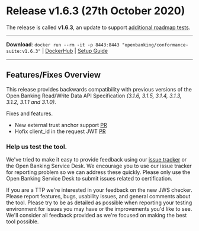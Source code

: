 # Release v1.6.3 (27th October 2020)

The release is called **v1.6.3**, an update to support [additional roadmap tests](https://openbanking.atlassian.net/wiki/spaces/DZ/pages/1564083551/OBIE+Functional+Conformance+Tool+Roadmap).

---
**Download**: `docker run --rm -it -p 8443:8443 "openbanking/conformance-suite:v1.6.3"` | [DockerHub](https://hub.docker.com/r/openbanking/conformance-suite) | [Setup Guide](https://bitbucket.org/openbankingteam/conformance-suite/src/develop/docs/setup-guide.md)

---

## Features/Fixes Overview

This release provides backwards compatibility with previous versions of the Open Banking Read/Write Data API Specification *(3.1.6, 3.1.5, 3.1.4, 3.1.3, 3.1.2, 3.1.1 and 3.1.0)*.

Fixes and features.

* New external trust anchor support [PR](https://bitbucket.org/openbankingteam/conformance-suite/pull-requests/572)
* Hofix client_id in the request JWT [PR](https://bitbucket.org/openbankingteam/conformance-suite/pull-requests/571)


### Help us test the tool.

We've tried to make it easy to provide feedback using our [issue tracker](https://bitbucket.org/openbankingteam/conformance-suite/issues?status=new&status=open) or the Open Banking Service Desk. We encourage you to use our issue tracker for reporting problem so we can address these quickly. Please only use the Open Banking Service Desk to submit issues related to certification.

If you are a TTP we're interested in your feedback on the new JWS checker. Please report features, bugs, usability issues, and general comments about the tool. Please try to be as detailed as possible when reporting your testing environment for issues you may have or the improvements you'd like to see. We'll consider all feedback provided as we're focused on making the best tool possible.